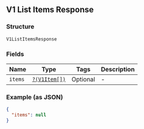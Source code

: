 ## V1 List Items Response

### Structure

`V1ListItemsResponse`

### Fields

| Name | Type | Tags | Description |
|  --- | --- | --- | --- |
| `items` | [`?(V1Item[])`](/doc/models/v1-item.md) | Optional | -  |

### Example (as JSON)

```json
{
  "items": null
}
```

